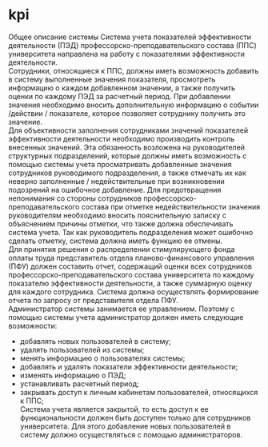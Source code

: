 # kpi
Общее описание системы
	Система учета показателей эффективности деятельности (ПЭД) профессорско-преподавательского состава (ППС) университета направлена на работу с показателями эффективности деятельности.   
	Сотрудники, относящиеся к ППС, должны иметь возможность добавить в систему выполненные значения показателя, просмотреть информацию о каждом добавленном значении, а также получить оценки по каждому ПЭД за расчетный период. При добавлении значения необходимо вносить дополнительную информацию о событии /действии / показателе, которое позволяет сотруднику получить это значение.  
	Для объективности заполнения сотрудниками значений показателей эффективности деятельности необходимо производить контроль внесенных значений. Эта обязанность возложена на руководителей структурных подразделений, которые должны иметь возможность с помощью системы учета просматривать добавленные значения сотрудников руководимого подразделения, а также отмечать их как неверно заполненные / недействительные при возникновении подозрений на ошибочное добавление. Для предотвращения непонимания со стороны сотрудников профессорско-преподавательского состава при отметке недействительности значения руководителям необходимо вносить пояснительную записку с объяснением причины отметки, что также должна обеспечивать система учета. Так как руководитель подразделения может ошибочно сделать отметку, система должна иметь функцию ее отмены.  
	Для принятия решения о распределении стимулирующего фонда оплаты труда представитель отдела планово-финансового управления (ПФУ) должен составить отчет, содержащий оценки всех сотрудников профессорско-преподавательского состава университета по каждому показателю эффективности деятельности, а также суммарную оценку для каждого сотрудника. Система должна осуществлять формирование отчета по запросу от представителя отдела ПФУ.  
	Администратор системы занимается ее управлением. Поэтому с помощью системы учета администратор должен иметь следующие возможности:  
 - добавлять новых пользователей в систему;
 - удалять пользователей из системы;
 - менять информацию о пользователях системы;
 - добавлять и удалять показатели эффективности деятельности;
 - изменять информацию о ПЭД;
 - устанавливать расчетный период;
 - закрывать доступ к личным кабинетам пользователей, относящихся к ППС;  
 Система учета является закрытой, то есть доступ к ее функциональности должен быть доступен только для сотрудников университета. Для этого добавление новых пользователей в систему должно осуществляться с помощью администраторов.
